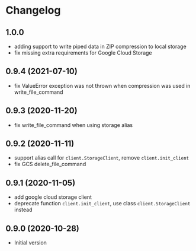 # Changelog

## 1.0.0

- adding support to write piped data in ZIP compression to local storage
- fix missing extra requirements for Google Cloud Storage

## 0.9.4 (2021-07-10)

- fix ValueError exception was not thrown when compression was used in write_file_command

## 0.9.3 (2020-11-20)

- fix write_file_command when using storage alias

## 0.9.2 (2020-11-11)

- support alias call for `client.StorageClient`, remove `client.init_client`
- fix GCS delete_file_command

## 0.9.1 (2020-11-05)

- add google cloud storage client
- deprecate function `client.init_client`, use class `client.StorageClient` instead

## 0.9.0 (2020-10-28)

- Initial version

